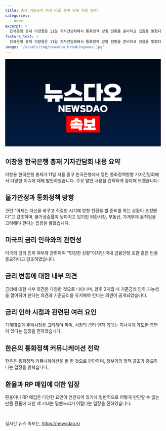 ```yaml
---
title: 총재 기준금리 차선 바꿀 준비 방향 전환 명확!
categories:
  - News
excerpt: >
  한국은행 총재 이창용은 11일 기자간담회에서 통화정책 방향 전환을 준비하고 있음을 밝혔다. 금리 동결 결정에는 전원일치 의견이었으며, 3개월 내 기준금리 인하 가능성을 열어둔 의견이 나왔다. 물가안정을 위해 통화정책을 펼치고 있지만 금융안정과 물가안정을 균형 있게 고려해야 한다며, 환율과 수도권 부동산, 가계부채 등 여러 요인을 고려해 결정해야 한다고 설명했다. 또한, 금리 인하 시점을 특정하지 않으며 물가수준과 금융안정 상황을 고려해 결정할 것이라고 강조했다.
feature_text: >
  한국은행 총재 이창용은 11일 기자간담회에서 통화정책 방향 전환을 준비하고 있음을 밝혔다. 금리 동결 결정에는 전원일치 의견이었으며, 3개월 내 기준금리 인하 가능성을 열어둔 의견이 나왔다. 물가안정을 위해 통화정책을 펼치고 있지만 금융안정과 물가안정을 균형 있게 고려해야 한다며, 환율과 수도권 부동산, 가계부채 등 여러 요인을 고려해 결정해야 한다고 설명했다. 또한, 금리 인하 시점을 특정하지 않으며 물가수준과 금융안정 상황을 고려해 결정할 것이라고 강조했다.
image: '/assets/img/newsdao_breakingnews.jpg'
---
```


<p><img src="/assets/img/newsdao_breakingnews.jpg" alt="bookingtag 속보" /></p>

<h2 data-ke-size="size26">이창용 한국은행 총재 기자간담회 내용 요약</h2>

<p data-ke-size="size16">이창용 한국은행 총재가 11일 서울 중구 한국은행에서 열린 통화정책방향 기자간담회에서 다양한 이슈에 대해 발언하였습니다. 주요 발언 내용을 간략하게 정리해 보겠습니다.</p>

<h2 data-ke-size="size24">물가안정과 통화정책 방향</h2>

<p data-ke-size="size16">관련 "이제는 차선을 바꾸고 적절한 시기에 방향 전환을 할 준비를 하는 상황이 조성됐다"고 강조하며, 물가상승률이 낮아지고 있지만 외환시장, 부동산, 가계부채 움직임을 고려해야 한다는 입장을 밝혔습니다.</p>

<h2 data-ke-size="size24">미국의 금리 인하와의 관련성</h2>

<p data-ke-size="size16">미국의 금리 인하 여부와 관련하여 "민감한 상황"이지만 국내 금융안정 또한 같은 만큼 중요하다고 강조하였습니다.</p>

<h2 data-ke-size="size24">금리 변동에 대한 내부 의견</h2>

<p data-ke-size="size16">금리에 대한 내부 의견은 다양한 것으로 나타나며, 향후 3개월 내 기준금리 인하 가능성을 열어둬야 한다는 의견과 기준금리를 유지해야 한다는 의견이 공개되었습니다.</p>

<h2 data-ke-size="size24">금리 인하 시점과 관련된 여러 요인</h2>

<p data-ke-size="size16">가계대출과 주택시장을 고려해야 하며, 시장의 금리 인하 기대는 지나치게 과도한 측면이 있다는 입장을 전하였습니다.</p>

<h2 data-ke-size="size24">한은의 통화정책 커뮤니케이션 전략</h2>

<p data-ke-size="size16">한은은 통화정책 커뮤니케이션을 잘 한 것으로 판단하며, 정부와의 정책 공조가 중요하다는 입장을 밝혔습니다.</p>

<h2 data-ke-size="size24">환율과 RP 매입에 대한 입장</h2>

<p data-ke-size="size16">환율이나 RP 매입은 다양한 요인이 연관되어 있기에 일반적으로 어떻게 판단할 수 없는 만큼 환율에 대한 제 기대는 말씀드리기 어렵다는 입장을 전하였습니다.</p>

<p data-ke-size="size16">&nbsp;</p>
실시간 뉴스 속보는, <a href="https://newsdao.kr" rel="dofollow">https://newsdao.kr</a>


